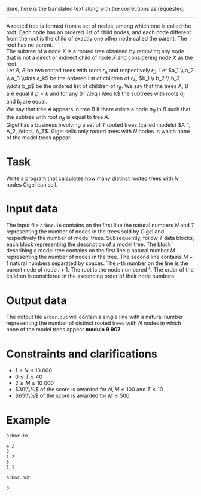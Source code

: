 Sure, here is the translated text along with the corrections as requested:

---

A rooted tree is formed from a set of nodes, among which one is called the root. Each node has an ordered list of child nodes, and each node different from the root is the child of exactly one other node called the parent. The root has no parent.  
The subtree of a node $X$ is a rooted tree obtained by removing any node that is not a direct or indirect child of node $X$ and considering node $X$ as the root.  
Let $A$, $B$ be two rooted trees with roots $r_A$ and respectively $r_B$. Let $a_1 \\ a_2 \\ a_3 \\dots a_k$ be the ordered list of children of $r_A$, $b_1 \\ b_2 \\ b_3 \\dots b_p$ be the ordered list of children of $r_B$. We say that the trees $A$, $B$ are equal if $p=k$ and for any $1 \\leq i \\leq k$ the subtrees with roots $a_i$ and $b_i$ are equal.  
We say that tree $A$ appears in tree $B$ if there exists a node $n_B$ in $B$ such that the subtree with root $n_B$ is equal to tree $A$.  
Gigel has a business involving a set of $T$ rooted trees (called models) $A_1, A_2, \\dots, A_T$. Gigel sells only rooted trees with $N$ nodes in which none of the model trees appear.

# Task

Write a program that calculates how many distinct rooted trees with $N$ nodes Gigel can sell.

# Input data

The input file `arbnr.in` contains on the first line the natural numbers $N$ and $T$ representing the number of nodes in the trees sold by Gigel and respectively the number of model trees. Subsequently, follow $T$ data blocks, each block representing the description of a model tree. The block describing a model tree contains on the first line a natural number $M$ representing the number of nodes in the tree. The second line contains $M-1$ natural numbers separated by spaces. The $i$-th number on the line is the parent node of node $i+1$. The root is the node numbered $1$. The order of the children is considered in the ascending order of their node numbers.

# Output data

The output file `arbnr.out` will contain a single line with a natural number representing the number of distinct rooted trees with $N$ nodes in which none of the model trees appear **modulo $9 \ 907$**.

# Constraints and clarifications

* $1 \leq N \leq 10 \ 000$
* $0 \leq T \leq 40$
* $2 \leq M \leq 10 \ 000$
* $30\\\%$ of the score is awarded for $N,M \leq 100$ and $T \leq 10$
* $65\\\%$ of the score is awarded for $M \leq 500$

# Example

`arbnr.in`
```
4 2
3
1 2
3
1 1
```

`arbnr.out`
```
3
```